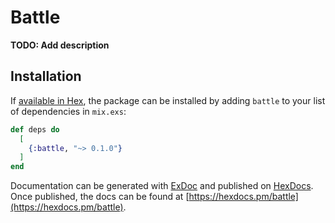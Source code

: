 # Battle

**TODO: Add description**

## Installation

If [available in Hex](https://hex.pm/docs/publish), the package can be installed
by adding `battle` to your list of dependencies in `mix.exs`:

```elixir
def deps do
  [
    {:battle, "~> 0.1.0"}
  ]
end
```

Documentation can be generated with [ExDoc](https://github.com/elixir-lang/ex_doc)
and published on [HexDocs](https://hexdocs.pm). Once published, the docs can
be found at [https://hexdocs.pm/battle](https://hexdocs.pm/battle).

